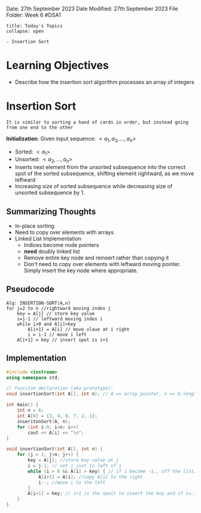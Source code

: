 Date: 27th September 2023
Date Modified: 27th September 2023
File Folder: Week 6
#DSA1

```ad-abstract
title: Today's Topics
collapse: open

- Insertion Sort

```

# Learning Objectives

- Describe how the insertion sort algorithm processes an array of integers

# Insertion Sort

```ad-note
It is similar to sorting a hand of cards in order, but instead going from one end to the other
```

**Initialization**: Given input sequence: $< a_1, a_2, ..., a_n>$
- Sorted: $<a_1>$
- Unsorted: $<a_2,...,a_n>$
- Inserts next element from the unsorted subsequence into the correct spot of the sorted subsequence, shifting element rightward, as we move leftward
- Increasing size of sorted subsequence while decreasing size of unsorted subsequence by 1.

## Summarizing Thoughts

- In-place sorting
- Need to  copy over elements with arrays
- Linked List Implementation
	- Indices become node pointers
	- **need** doubly linked list
	- Remove entire key node and reinsert rather than copying it
	- Don't need to copy over elements with leftward moving pointer. Simply insert the key node where appropriate.

## Pseudocode

```
Alg: INSERTION-SORT(A,n)
for j=2 to n //rightward moving index j
	key = A[j] // store key value
	i=j-1 // leftward moving index i
	while i>0 and A[i]>key
		A[i+1] = A[i] // move vlaue at i right
		i = i-1 // move i left
	A[i+1] = key // insert spot is i+1
```

## Implementation

```c++
#include <iostream>
using namespace std;

// funciton declaration (aka prototype):
void insertionSort(int A[], int n); // A == array pointer, n == A.length

int main() {
	int n = 6;
	int A[6] = {3, 4, 8, 7, 2, 1};
	inseritonSort(A, n);
	for (int i-0; i<n; i++) 
		cout << A[i] << "\n";
}

void insertionSort(int A[], int n) {
	for (j = 1; j<n; j++) {
		key = A[j]; //store key value at j
		i = j-1; // set i just to left of j
		while (i > 0 && A[i] > key) { // if i become -1,, off the list/array
			A[i+1] = A[i]; //copy A[i] to the right
			i--; //move i to the left
		}
		A[i+1] = key; // i+1 is the spoit to insert the key and if i=-1, it is the front at 0
	}
}
```






